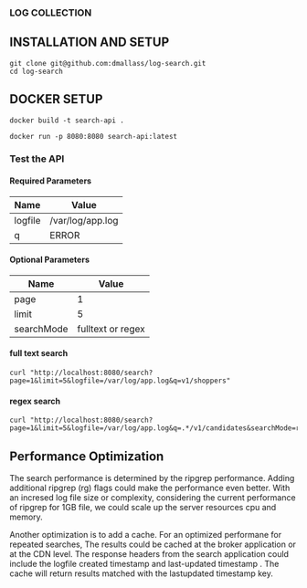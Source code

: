 ### LOG COLLECTION

## INSTALLATION AND SETUP

```
git clone git@github.com:dmallass/log-search.git
cd log-search
```

## DOCKER SETUP

```
docker build -t search-api .

docker run -p 8080:8080 search-api:latest
```

### Test the API

#### Required Parameters

| Name | Value |
| --- | --- |
| logfile    |  /var/log/app.log |
|  q         |  ERROR       |


#### Optional Parameters 

| Name | Value  |
| --- | --- |
| page         |  1         |
| limit        |  5         |
| searchMode   | fulltext or regex |

#### full text search
```
curl "http://localhost:8080/search?page=1&limit=5&logfile=/var/log/app.log&q=v1/shoppers"
```
#### regex search
```
curl "http://localhost:8080/search?page=1&limit=5&logfile=/var/log/app.log&q=.*/v1/candidates&searchMode=regex"

```

## Performance Optimization

The search performance is determined by the ripgrep performance. 
Adding additional ripgrep (rg) flags could make the performance even better. With an incresed log file size or complexity, considering the current performance of ripgrep for 1GB file, we could scale up the server resources cpu and memory.

Another optimization is to add a cache. For an optimized performane for repeated searches, The results could be cached at the broker application or at the CDN level. The response headers from the search application could include the logfile created timestamp and last-updated timestamp . The cache will return results matched with the lastupdated timestamp key. 